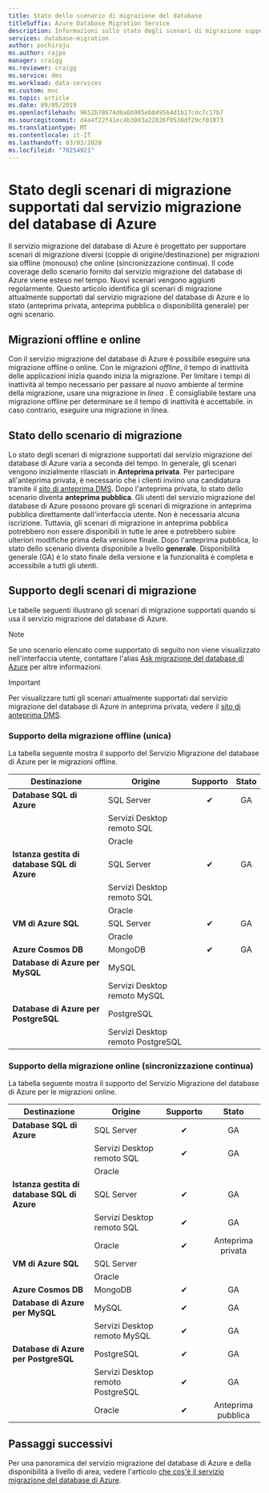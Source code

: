 ```yaml
---
title: Stato dello scenario di migrazione del database
titleSuffix: Azure Database Migration Service
description: Informazioni sullo stato degli scenari di migrazione supportati dal servizio migrazione del database di Azure.
services: database-migration
author: pochiraju
ms.author: rajpo
manager: craigg
ms.reviewer: craigg
ms.service: dms
ms.workload: data-services
ms.custom: mvc
ms.topic: article
ms.date: 09/05/2019
ms.openlocfilehash: 9652b78674d6a6b905eb049564d1b17cdc7c17b7
ms.sourcegitcommit: d4a4f22f41ec4b3003a22826f0530df29cf01073
ms.translationtype: MT
ms.contentlocale: it-IT
ms.lasthandoff: 03/03/2020
ms.locfileid: "78254921"
---
```

# <a name="status-of-migration-scenarios-supported-by-azure-database-migration-service"></a>Stato degli scenari di migrazione supportati dal servizio migrazione del database di Azure

Il servizio migrazione del database di Azure è progettato per supportare scenari di migrazione diversi (coppie di origine/destinazione) per migrazioni sia offline (monouso) che online (sincronizzazione continua). Il code coverage dello scenario fornito dal servizio migrazione del database di Azure viene esteso nel tempo. Nuovi scenari vengono aggiunti regolarmente. Questo articolo identifica gli scenari di migrazione attualmente supportati dal servizio migrazione del database di Azure e lo stato (anteprima privata, anteprima pubblica o disponibilità generale) per ogni scenario.

## <a name="offline-versus-online-migrations"></a>Migrazioni offline e online

Con il servizio migrazione del database di Azure è possibile eseguire una migrazione offline o online. Con le migrazioni *offline*, il tempo di inattività delle applicazioni inizia quando inizia la migrazione. Per limitare i tempi di inattività al tempo necessario per passare al nuovo ambiente al termine della migrazione, usare una migrazione in *linea* . È consigliabile testare una migrazione offline per determinare se il tempo di inattività è accettabile. in caso contrario, eseguire una migrazione in linea.

## <a name="migration-scenario-status"></a>Stato dello scenario di migrazione

Lo stato degli scenari di migrazione supportati dal servizio migrazione del database di Azure varia a seconda del tempo. In generale, gli scenari vengono inizialmente rilasciati in **Anteprima privata**. Per partecipare all'anteprima privata, è necessario che i clienti inviino una candidatura tramite il [sito di anteprima DMS](https://aka.ms/dms-preview). Dopo l'anteprima privata, lo stato dello scenario diventa **anteprima pubblica**. Gli utenti del servizio migrazione del database di Azure possono provare gli scenari di migrazione in anteprima pubblica direttamente dall'interfaccia utente. Non è necessaria alcuna iscrizione.  Tuttavia, gli scenari di migrazione in anteprima pubblica potrebbero non essere disponibili in tutte le aree e potrebbero subire ulteriori modifiche prima della versione finale. Dopo l'anteprima pubblica, lo stato dello scenario diventa disponibile a livello **generale**. Disponibilità generale (GA) è lo stato finale della versione e la funzionalità è completa e accessibile a tutti gli utenti.

## <a name="migration-scenario-support"></a>Supporto degli scenari di migrazione

Le tabelle seguenti illustrano gli scenari di migrazione supportati quando si usa il servizio migrazione del database di Azure.

> [!NOTE]
> Se uno scenario elencato come supportato di seguito non viene visualizzato nell'interfaccia utente, contattare l'alias [Ask migrazione del database di Azure](mailto:AskAzureDatabaseMigrations@service.microsoft.com) per altre informazioni.

> [!IMPORTANT]
> Per visualizzare tutti gli scenari attualmente supportati dal servizio migrazione del database di Azure in anteprima privata, vedere il [sito di anteprima DMS](https://aka.ms/dms-preview).

### <a name="offline-one-time-migration-support"></a>Supporto della migrazione offline (unica)

La tabella seguente mostra il supporto del Servizio Migrazione del database di Azure per le migrazioni offline.

| Destinazione  | Origine | Supporto | Stato |
| ------------- | ------------- |:-------------:|:-------------:|
| **Database SQL di Azure** | SQL Server | ✔ | GA |
|   | Servizi Desktop remoto SQL |  |  |
|   | Oracle |  |  |
| **Istanza gestita di database SQL di Azure** | SQL Server | ✔ | GA |
|   | Servizi Desktop remoto SQL |  |  |
|   | Oracle |  |   |
| **VM di Azure SQL** | SQL Server | ✔ | GA |
|   | Oracle |   |   |
| **Azure Cosmos DB** | MongoDB | ✔ | GA |
| **Database di Azure per MySQL** | MySQL |   |   |
|   | Servizi Desktop remoto MySQL |   |   |
| **Database di Azure per PostgreSQL** | PostgreSQL |  |
|  | Servizi Desktop remoto PostgreSQL |   |   |

### <a name="online-continuous-sync-migration-support"></a>Supporto della migrazione online (sincronizzazione continua)

La tabella seguente mostra il supporto del Servizio Migrazione del database di Azure per le migrazioni online.

| Destinazione  | Origine | Supporto | Stato |
| ------------- | ------------- |:-------------:|:-------------:|
| **Database SQL di Azure** | SQL Server | ✔ | GA |
|   | Servizi Desktop remoto SQL | ✔ | GA |
|   | Oracle |  |  |
| **Istanza gestita di database SQL di Azure** | SQL Server | ✔ | GA |
|   | Servizi Desktop remoto SQL | ✔ | GA |
|   | Oracle | ✔ | Anteprima privata |
| **VM di Azure SQL** | SQL Server |   |   |
|   | Oracle  |  |  |
| **Azure Cosmos DB** | MongoDB | ✔ | GA |
| **Database di Azure per MySQL** | MySQL | ✔ | GA |
|   | Servizi Desktop remoto MySQL | ✔ | GA |
| **Database di Azure per PostgreSQL** | PostgreSQL | ✔ | GA |
|   | Servizi Desktop remoto PostgreSQL | ✔ | GA |
|   | Oracle | ✔ | Anteprima pubblica |

## <a name="next-steps"></a>Passaggi successivi

Per una panoramica del servizio migrazione del database di Azure e della disponibilità a livello di area, vedere l'articolo [che cos'è il servizio migrazione del database di Azure](dms-overview.md).

